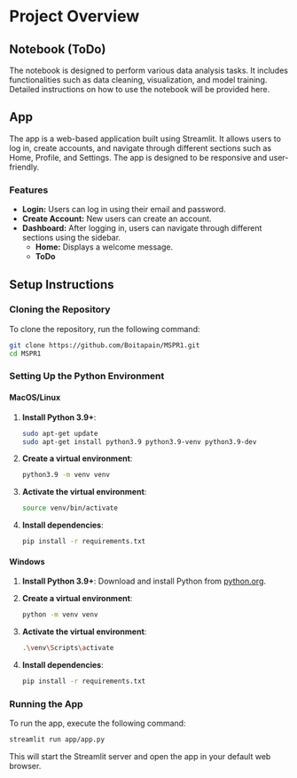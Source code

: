 # Project Overview

## Notebook (ToDo)
The notebook is designed to perform various data analysis tasks. It includes functionalities such as data cleaning, visualization, and model training. Detailed instructions on how to use the notebook will be provided here.

## App
The app is a web-based application built using Streamlit. It allows users to log in, create accounts, and navigate through different sections such as Home, Profile, and Settings. The app is designed to be responsive and user-friendly.

### Features
- **Login:** Users can log in using their email and password.
- **Create Account:** New users can create an account.
- **Dashboard:** After logging in, users can navigate through different sections using the sidebar.
  - **Home:** Displays a welcome message.
  - **ToDo**

## Setup Instructions

### Cloning the Repository
To clone the repository, run the following command:
```bash
git clone https://github.com/Boitapain/MSPR1.git
cd MSPR1
```

### Setting Up the Python Environment

#### MacOS/Linux
1. **Install Python 3.9+**:
   ```bash
   sudo apt-get update
   sudo apt-get install python3.9 python3.9-venv python3.9-dev
   ```

2. **Create a virtual environment**:
   ```bash
   python3.9 -m venv venv
   ```

3. **Activate the virtual environment**:
   ```bash
   source venv/bin/activate
   ```

4. **Install dependencies**:
   ```bash
   pip install -r requirements.txt
   ```

#### Windows
1. **Install Python 3.9+**:
   Download and install Python from [python.org](https://www.python.org/downloads/).

2. **Create a virtual environment**:
   ```bash
   python -m venv venv
   ```

3. **Activate the virtual environment**:
   ```bash
   .\venv\Scripts\activate
   ```

4. **Install dependencies**:
   ```bash
   pip install -r requirements.txt
   ```

### Running the App
To run the app, execute the following command:
```bash
streamlit run app/app.py
```

This will start the Streamlit server and open the app in your default web browser.

